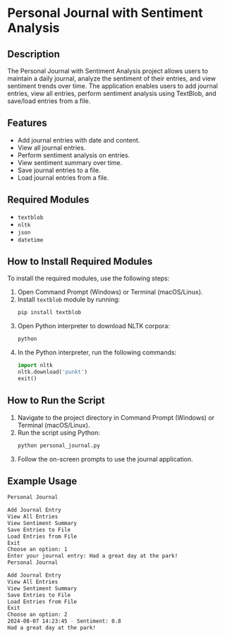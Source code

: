 # Personal Journal with Sentiment Analysis

## Description
The Personal Journal with Sentiment Analysis project allows users to maintain a daily journal, analyze the sentiment of their entries, and view sentiment trends over time. The application enables users to add journal entries, view all entries, perform sentiment analysis using TextBlob, and save/load entries from a file.

## Features
- Add journal entries with date and content.
- View all journal entries.
- Perform sentiment analysis on entries.
- View sentiment summary over time.
- Save journal entries to a file.
- Load journal entries from a file.

## Required Modules
- `textblob`
- `nltk`
- `json`
- `datetime`

## How to Install Required Modules
To install the required modules, use the following steps:

1. Open Command Prompt (Windows) or Terminal (macOS/Linux).
2. Install `textblob` module by running:
    ```sh
    pip install textblob
    ```
3. Open Python interpreter to download NLTK corpora:
    ```sh
    python
    ```
4. In the Python interpreter, run the following commands:
    ```python
    import nltk
    nltk.download('punkt')
    exit()
    ```

## How to Run the Script
1. Navigate to the project directory in Command Prompt (Windows) or Terminal (macOS/Linux).
2. Run the script using Python:
    ```sh
    python personal_journal.py
    ```
3. Follow the on-screen prompts to use the journal application.

## Example Usage
```sh 
Personal Journal

Add Journal Entry
View All Entries
View Sentiment Summary
Save Entries to File
Load Entries from File
Exit
Choose an option: 1
Enter your journal entry: Had a great day at the park!
Personal Journal

Add Journal Entry
View All Entries
View Sentiment Summary
Save Entries to File
Load Entries from File
Exit
Choose an option: 2
2024-08-07 14:23:45 - Sentiment: 0.8
Had a great day at the park!

```